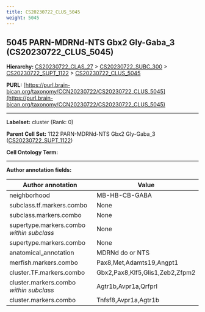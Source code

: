 ```yaml
---
title: CS20230722_CLUS_5045
weight: 5045
---
```

## 5045 PARN-MDRNd-NTS Gbx2 Gly-Gaba_3 (CS20230722_CLUS_5045)
<b>Hierarchy: </b>
[CS20230722_CLAS_27](../CS20230722_CLAS_27) >
[CS20230722_SUBC_300](../CS20230722_SUBC_300) >
[CS20230722_SUPT_1122](../CS20230722_SUPT_1122) >
[CS20230722_CLUS_5045](../CS20230722_CLUS_5045)

**PURL:** [https://purl.brain-bican.org/taxonomy/CCN20230722/CS20230722_CLUS_5045](https://purl.brain-bican.org/taxonomy/CCN20230722/CS20230722_CLUS_5045)

---


**Labelset:** cluster (Rank: 0)

**Parent Cell Set:** 1122 PARN-MDRNd-NTS Gbx2 Gly-Gaba_3 ([CS20230722_SUPT_1122](../CS20230722_SUPT_1122))



**Cell Ontology Term:** 

[MARKER GENES.]: #


---

[TRANSFERRED ANNOTATIONS.]: #


[AUTHOR ANNOTATION FIELDS.]: #


**Author annotation fields:**

| Author annotation | Value |
|-------------------|-------|
|neighborhood|MB-HB-CB-GABA|
|subclass.tf.markers.combo|None|
|subclass.markers.combo|None|
|supertype.markers.combo _within subclass_|None|
|supertype.markers.combo|None|
|anatomical_annotation|MDRNd do or NTS|
|merfish.markers.combo|Pax8,Met,Adamts19,Angpt1|
|cluster.TF.markers.combo|Gbx2,Pax8,Klf5,Glis1,Zeb2,Zfpm2|
|cluster.markers.combo _within subclass_|Agtr1b,Avpr1a,Qrfprl|
|cluster.markers.combo|Tnfsf8,Avpr1a,Agtr1b|

